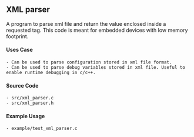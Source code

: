 ## XML parser

A program to parse xml file and return the value enclosed inside a requested tag. This code is meant for embedded devices with low memory footprint. 

#### Uses Case

    - Can be used to parse configuration stored in xml file format. 
    - Can be used to parse debug variables stored in xml file. Useful to enable runtime debugging in c/c++.

#### Source Code
    - src/xml_parser.c
    - src/xml_parser.h

#### Example Usage

    - example/test_xml_parser.c
